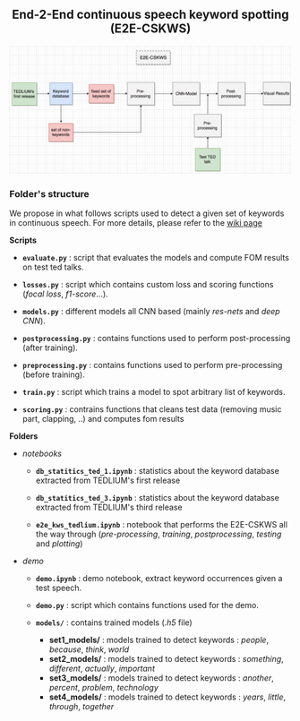 <h2><center>End-2-End continuous speech keyword spotting (E2E-CSKWS)</center></h2>

![](e2e-cskws.png)

### Folder's structure
We propose in what follows scripts used to detect a given set of keywords in continuous speech. For more details, please refer to the [wiki page](https://gitlab.com/SpeechMasterStudents/kws/-/wikis/home)

**Scripts**

- __`evaluate.py`__ : script that evaluates the models and compute FOM results on test ted talks.
 
- __`losses.py`__ : script which contains custom loss and scoring functions (*focal loss*, *f1-score*...).
 
- __`models.py`__ : different models all CNN based (mainly *res-nets* and *deep CNN*).
 
- __`postprocessing.py`__ : contains functions used to perform post-processing (after training).
 
- __`preprocessing.py`__ : contains functions used to perform pre-processing (before training).
  
- __`train.py`__ : script which trains a model to spot arbitrary list of keywords. 

- __`scoring.py`__ : contrains functions that cleans test data (removing music part, clapping, ..) and computes fom results 

**Folders**

- *notebooks*
    - __`db_statitics_ted_1.ipynb`__ : statistics about the keyword database extracted from TEDLIUM's first release

    - __`db_statitics_ted_3.ipynb`__ : statistics about the keyword database extracted from TEDLIUM's third release

    - __`e2e_kws_tedlium.ipynb`__ : notebook that performs the E2E-CSKWS all the way through (*pre-processing*, *training*, *postprocessing*, *testing* and *plotting*)
    
- *demo*
    - __`demo.ipynb`__ : demo notebook, extract keyword occurrences given a test speech.
    
    - __`demo.py`__ : script which contains functions used for the demo. 
    
    - __`models/`__ : contains trained models (*.h5* file)
        - __set1_models/__ : models trained to detect keywords : *people*, *because*, *think*, *world*
        - __set2_models/__ : models trained to detect keywords : *something*, *different*, *actually*, *important*
        - __set3_models/__ : models trained to detect keywords : *another*, *percent*, *problem*, *technology*
        - __set4_models/__ : models trained to detect keywords : *years*, *little*, *through*, *together*
    





